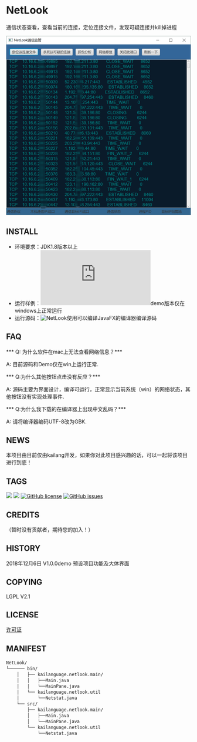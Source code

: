 # NetLook
通信状态查看，查看当前的连接，定位连接文件，发现可疑连接并kill掉进程

![demo](/image/pic02.png)

## INSTALL

* 环境要求：JDK1.8版本以上
* 运行样例：![NetLook.jar](https://github.com/kailanguage/NetLook/blob/master/NetLook.jar)demo版本仅在windows上正常运行
* 运行源码：![NetLook](https://github.com/kailanguage/NetLook/tree/master/NetLook)使用可以编译JavaFX的编译器编译源码

## FAQ
*** Q: 为什么软件在mac上无法查看网络信息？***

A: 目前源码和Demo仅在win上运行正常.

*** Q:为什么其他按钮点击没有反应？***

A: 源码主要为界面设计，编译可运行，正常显示当前系统（win）的网络状态，其他按钮没有实现处理事件.

*** Q:为什么我下载的在编译器上出现中文乱码？***

A: 请将编译器编码UTF-8改为GBK.

## NEWS

本项目由目前仅由kailang开发，如果你对此项目感兴趣的话，可以一起将该项目进行到底！

## TAGS
[![](https://img.shields.io/badge/blog-kailanguage-blue.svg)](https:kailanguage.github.io)
![](https://img.shields.io/badge/JavaFX-2.0-green.svg)
[![GitHub license](https://img.shields.io/github/license/kailanguage/NetLook.svg)](https://github.com/kailanguage/NetLook/blob/master/LICENSE)
[![GitHub issues](https://img.shields.io/github/issues/kailanguage/NetLook.svg)](https://github.com/kailanguage/NetLook/issues)


## CREDITS

（暂时没有贡献者，期待您的加入！）

## HISTORY

2018年12月6日 V1.0.0demo 预设项目功能及大体界面

## COPYING

LGPL V2.1

## LICENSE

[许可证](/LICENSE)

## MANIFEST
```
NetLook/
└────── bin/
    │   ├── kailanguage.netlook.main/
    │   │   ├──Main.java
    │   │   └──MainPane.java
    │   └── kailanguage.netlook.util
    │       └──Netstat.java
    └── src/
        ├── kailanguage.netlook.main/
        │   ├──Main.java
        │   └──MainPane.java
        └── kailanguage.netlook.util
            └──Netstat.java

```


